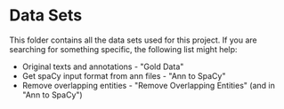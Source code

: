 # Data Sets
This folder contains all the data sets used for this project.
If you are searching for something specific, the following list might help:

* Original texts and annotations - "Gold Data"
* Get spaCy input format from ann files - "Ann to SpaCy"
* Remove overlapping entities - "Remove Overlapping Entities" (and in "Ann to SpaCy")
